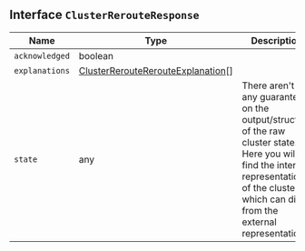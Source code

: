 ## Interface `ClusterRerouteResponse`

| Name | Type | Description |
| - | - | - |
| `acknowledged` | boolean | &nbsp; |
| `explanations` | [ClusterRerouteRerouteExplanation](./ClusterRerouteRerouteExplanation.md)[] | &nbsp; |
| `state` | any | There aren't any guarantees on the output/structure of the raw cluster state. Here you will find the internal representation of the cluster, which can differ from the external representation. |
